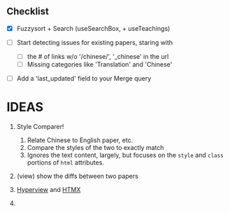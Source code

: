 ## Checklist

- [x] Fuzzysort + Search (useSearchBox, + useTeachings)
- [ ] Start detecting issues for existing papers, staring with

  - [ ] the # of links w/o '/chinese/', '\_chinese' in the url
  - [ ] Missing categories like 'Translation' and 'Chinese'

- [ ] Add a 'last_updated' field to your Merge query



# IDEAS

1. Style Comparer!
   1. Relate Chinese to English paper, etc.
   2. Compare the styles of the two to exactly match
   3. Ignores the text content, largely, but focuses on the `style` and `class` portions of `html` attributes.
2. (view) show the diffs between two papers
  
3. [Hyperview](https://hyperview.org/) and [HTMX](https://htmx.org)
4. 